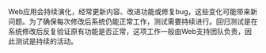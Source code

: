 Web应用会持续演化，经常更新内容、改进功能或修复bug，这些变化可能带来新问题。为了确保每次修改后系统仍能正常工作，测试需要持续进行。回归测试是在系统修改后反复验证原有功能是否正常，这项工作一般由Web支持团队负责，因此测试是持续的活动。